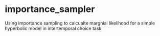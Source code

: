 # importance_sampler
Using importance sampling to calcualte margnial likelihood for a simple hyperbolic model in intertemporal choice task 
